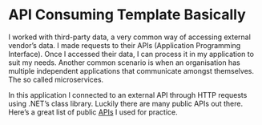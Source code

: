 # API Consuming Template Basically

I worked with third-party data, a very common way of accessing external vendor’s data. I made requests to their APIs (Application Programming Interface). Once I accessed their data, I can process it in my application to suit my needs. Another common scenario is when an organisation has multiple independent applications that communicate amongst themselves. The so called microservices.

In this application I connected to an external API through HTTP requests using .NET’s class library. Luckily there are many public APIs out there. Here’s a great list of public [APIs](https://github.com/public-apis/public-apis) I used for practice.

